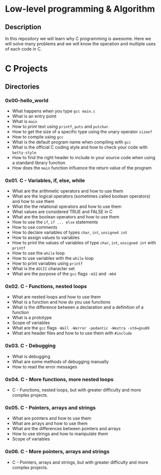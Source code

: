 # Low-level programming & Algorithm
## Description
In this repository we will learn why C programming is awesome. Here we will solve many problems and we will know the operation and multiple uses of each code in C.

# C Projects
## Directories
### 0x00-hello_world
- What happens when you type `gcc main.c`
- What is an entry point
- What is `main`
- How to print text using `printf`, `puts` and `putchar`.
- How to get the size of a specific type using the unary operator `sizeof`
- How to compile using `gcc`
- What is the default program name when compiling with `gcc`
- What is the official C coding style and how to check your code with `betty-style`
- How to find the right header to include in your source code when using a standard library function
- How does the `main` function influence the return value of the program

### 0x01. C - Variables, if, else, while
- What are the arithmetic operators and how to use them
- What are the logical operators (sometimes called boolean operators) and how to use them
- What the the relational operators and how to use them
- What values are considered TRUE and FALSE in C
- What are the boolean operators and how to use them
- How to use the `if`, `if ... else` statements
- How to use comments
- How to declare variables of types `char`, `int`, `unsigned int`
- How to assign values to variables
- How to print the values of variables of type `char`, `int`, `unsigned int` with `printf`
- How to use the `while` loop
- How to use variables with the `while` loop
- How to print variables using `printf`
- What is the `ASCII` character set
- What are the purpose of the `gcc` flags `-m32` and `-m64`

### 0x02. C - Functions, nested loops
- What are nested loops and how to use them
- What is a function and how do you use functions
- What is the difference between a declaration and a definition of a function
- What is a prototype
- Scope of variables
- What are the `gcc` flags `-Wall -Werror -pedantic -Wextra -std=gnu89`
- What are header files and how to to use them with `#include`

### 0x03. C - Debugging
- What is debugging
- What are some methods of debugging manually
- How to read the error messages

### 0x04. C - More functions, more nested loops
- C - Functions, nested loops, but with greater difficulty and more complex projects.

### 0x05. C - Pointers, arrays and strings
- What are pointers and how to use them
- What are arrays and how to use them
- What are the differences between pointers and arrays
- How to use strings and how to manipulate them
- Scope of variables

### 0x06. C - More pointers, arrays and strings
- C - Pointers, arrays and strings, but with greater difficulty and more complex projects.
